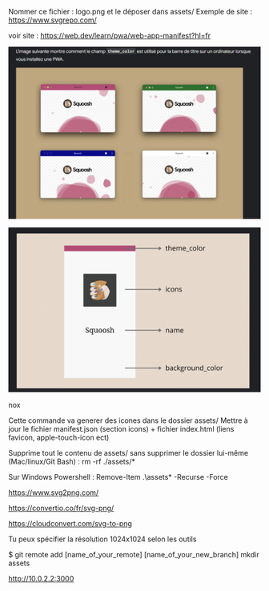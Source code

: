 
<!-- Choisir un icone 1024*1024 -->
Nommer ce fichier : logo.png et le déposer dans assets/
Exemple de site : https://www.svgrepo.com/

<!-- Parametrage des icones -->
voir site : https://web.dev/learn/pwa/web-app-manifest?hl=fr

![alt text](image.png)

![alt text](image-1.png)

<!-- Lancer la commande dans le terminal de votre IDE en BASH  pour generer des icones-->
nox

Cette commande va generer des icones dans le dossier assets/
Mettre à jour le fichier manifest.json (section icons) + fichier index.html (liens favicon, apple-touch-icon ect)

<!-- Commande a connaitre si on veut nettoyer le dossier assets/-->

Supprime tout le contenu de assets/ sans supprimer le dossier lui-même (Mac/linux/Git Bash) : rm -rf ./assets/*

Sur Windows Powershell : Remove-Item .\assets\* -Recurse -Force

<!-- Convertisseur en ligne -->
https://www.svg2png.com/

https://convertio.co/fr/svg-png/

https://cloudconvert.com/svg-to-png

Tu peux spécifier la résolution 1024x1024 selon les outils

<!-- Commandes github -->
<!-- Creer une branche --> $ git remote add [name_of_your_remote] [name_of_your_new_branch]
<!-- creation d'un dossier assets a la racine du projet --> mkdir assets 

http://10.0.2.2:3000